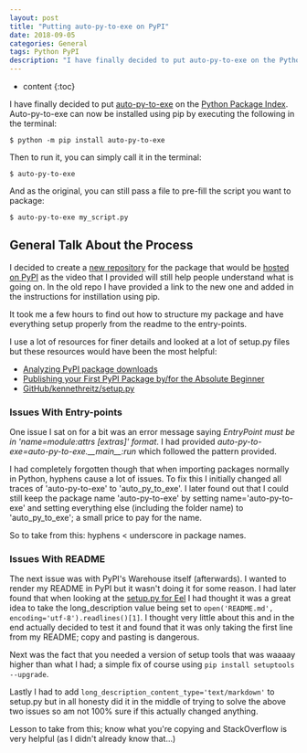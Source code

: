 ```yaml
---
layout: post
title: "Putting auto-py-to-exe on PyPI"
date: 2018-09-05
categories: General
tags: Python PyPI
description: "I have finally decided to put auto-py-to-exe on the Python Package Index. Auto-py-to-exe can now be installed using pip by executing 'pip' install auto-py-to-exe."
---
```


* content
{:toc}

I have finally decided to put [auto-py-to-exe](https://github.com/brentvollebregt/auto-py-to-exe) on the [Python Package Index](https://pypi.org/). Auto-py-to-exe can now be installed using pip by executing the following in the terminal:

```
$ python -m pip install auto-py-to-exe
```

Then to run it, you can simply call it in the terminal:

```
$ auto-py-to-exe
```

And as the original, you can still pass a file to pre-fill the script you want to package:

```
$ auto-py-to-exe my_script.py
```

<!-- more -->

## General Talk About the Process

I decided to create a [new repository](https://github.com/brentvollebregt/auto-py-to-exe-pypi) for the package that would be [hosted on PyPI](https://pypi.org/project/auto-py-to-exe/) as the video that I provided will still help people understand what is going on. In the old repo I have provided a link to the new one and added in the instructions for instillation using pip.

It took me a few hours to find out how to structure my package and have everything setup properly from the readme to the entry-points.

I use a lot of resources for finer details and looked at a lot of setup.py files but these resources would have been the most helpful:
- [Analyzing PyPI package downloads](https://packaging.python.org/guides/analyzing-pypi-package-downloads/)
- [Publishing your First PyPI Package by/for the Absolute Beginner](https://jonemo.github.io/neubertify/2017/09/13/publishing-your-first-pypi-package/)
- [GitHub/kennethreitz/setup.py](https://github.com/kennethreitz/setup.py)

### Issues With Entry-points
One issue I sat on for a bit was an error message saying *EntryPoint must be in 'name=module:attrs [extras]' format*. I had provided *auto-py-to-exe=auto-py-to-exe.\_\_main\_\_:run* which followed the pattern provided.

I had completely forgotten though that when importing packages normally in Python, hyphens cause a lot of issues. To fix this I initially changed all traces of 'auto-py-to-exe' to 'auto_py_to_exe'. I later found out that I could still keep the package name 'auto-py-to-exe' by setting name='auto-py-to-exe' and setting everything else (including the folder name) to 'auto_py_to_exe'; a small price to pay for the name.

So to take from this: hyphens < underscore in package names.

### Issues With README
The next issue was with PyPI's Warehouse itself (afterwards). I wanted to render my README in PyPI but it wasn't doing it for some reason. I had later found that when looking at the [setup.py for Eel](https://github.com/ChrisKnott/Eel/blob/master/setup.py) I had thought it was a great idea to take the long_description value being set to `open('README.md', encoding='utf-8').readlines()[1]`. I thought very little about this and in the end actually decided to test it and found that it was only taking the first line from my README; copy and pasting is dangerous.

Next was the fact that you needed a version of setup tools that was waaaay higher than what I had; a simple fix of course using `pip install setuptools --upgrade`.

Lastly I had to add `long_description_content_type='text/markdown'` to setup.py but in all honesty did it in the middle of trying to solve the above two issues so am not 100% sure if this actually changed anything.

Lesson to take from this; know what you're copying and StackOverflow is very helpful (as I didn't already know that...)
